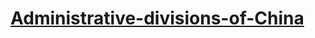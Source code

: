 # **[ Administrative-divisions-of-China](https://github.com/modood/Administrative-divisions-of-China)**

